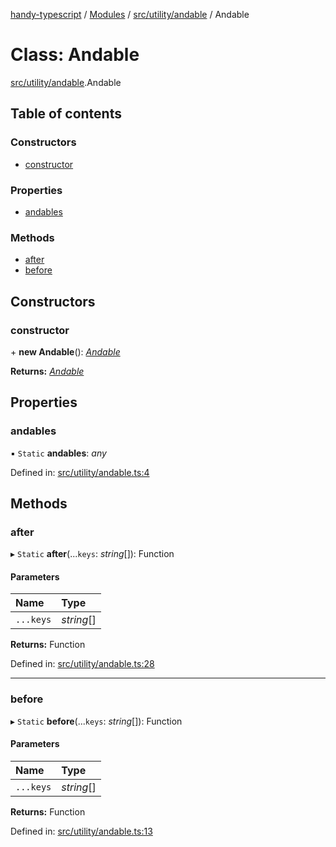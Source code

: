 [handy-typescript](../README.md) / [Modules](../modules.md) / [src/utility/andable](../modules/src_utility_andable.md) / Andable

# Class: Andable

[src/utility/andable](../modules/src_utility_andable.md).Andable

## Table of contents

### Constructors

- [constructor](src_utility_andable.andable.md#constructor)

### Properties

- [andables](src_utility_andable.andable.md#andables)

### Methods

- [after](src_utility_andable.andable.md#after)
- [before](src_utility_andable.andable.md#before)

## Constructors

### constructor

\+ **new Andable**(): [*Andable*](src_utility_andable.andable.md)

**Returns:** [*Andable*](src_utility_andable.andable.md)

## Properties

### andables

▪ `Static` **andables**: *any*

Defined in: [src/utility/andable.ts:4](https://github.com/robbiemu/handy-typescript/blob/af2e72e/src/utility/andable.ts#L4)

## Methods

### after

▸ `Static` **after**(...`keys`: *string*[]): Function

#### Parameters

| Name | Type |
| :------ | :------ |
| `...keys` | *string*[] |

**Returns:** Function

Defined in: [src/utility/andable.ts:28](https://github.com/robbiemu/handy-typescript/blob/af2e72e/src/utility/andable.ts#L28)

___

### before

▸ `Static` **before**(...`keys`: *string*[]): Function

#### Parameters

| Name | Type |
| :------ | :------ |
| `...keys` | *string*[] |

**Returns:** Function

Defined in: [src/utility/andable.ts:13](https://github.com/robbiemu/handy-typescript/blob/af2e72e/src/utility/andable.ts#L13)
